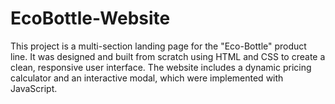 # EcoBottle-Website
This project is a multi-section landing page for the "Eco-Bottle" product line. It was designed and built from scratch using HTML and CSS to create a clean, responsive user interface. The website includes a dynamic pricing calculator and an interactive modal, which were implemented with JavaScript.
